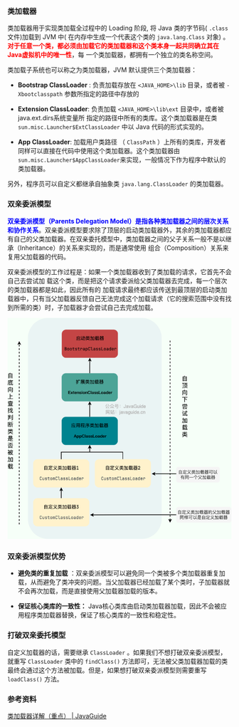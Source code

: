 ### 类加载器

类加载器用于实现类加载全过程中的 Loading 阶段, 将 Java 类的字节码( `.class` 文件)加载到 JVM 中( 在内存中生成一个代表这个类的 `java.lang.Class` 对象) 。<font color="red">**对于任意一个类，都必须由加载它的类加载器和这个类本身一起共同确立其在Java虚拟机中的唯一性**</font>，每 一个类加载器，都拥有一个独立的类名称空间。

类加载子系统也可以称之为类加载器，JVM 默认提供三个类加载器：

- **Bootstrap ClassLoader** : 负责加载存放在 `<JAVA_HOME>\lib` 目录，或者被 `-Xbootclasspath` 参数所指定的路径中存放的
- **Extension ClassLoader**: 负责加载 `<JAVA_HOME>\lib\ext` 目录中，或者被java.ext.dirs系统变量所 指定的路径中所有的类库。这个类加载器是在类 `sun.misc.Launcher$ExtClassLoader` 中以 Java 代码的形式实现的。

- **App ClassLoader**:  加载用户类路径 （ `ClassPath` ）上所有的类库，开发者同样可以直接在代码中使用这个类加载器。这个类加载器由 `sun.misc.Launcher$AppClassLoader`来实现，一般情况下作为程序中默认的类加载器。

另外，程序员可以自定义都继承自抽象类 `java.lang.ClassLoader` 的类加载器。



### 双亲委派模型

<font color="blue">**双亲委派模型（Parents Delegation Model）是指各种类加载器之间的层次关系和协作关系**</font>。双亲委派模型要求除了顶层的启动类加载器外，其余的类加载器都应有自己的父类加载器。在双亲委托模型中，类加载器之间的父子关系一般不是以继承（Inheritance）的关系来实现的，而是通常使用 组合（Composition）关系来复用父加载器的代码。

双亲委派模型的工作过程是：如果一个类加载器收到了类加载的请求，它首先不会自己去尝试加 载这个类，而是把这个请求委派给父类加载器去完成，每一个层次的类加载器都是如此，因此所有的 加载请求最终都应该传送到最顶层的启动类加载器中，只有当父加载器反馈自己无法完成这个加载请求（它的搜索范围中没有找到所需的类）时，子加载器才会尝试自己去完成加载。

![类加载器层次关系图](images/class-loader-parents-delegation-model.png)







### 双亲委派模型优势

- **避免类的重复加载** ：双亲委派模型可以避免同一个类被多个类加载器重复加载，从而避免了类冲突的问题。当父加载器已经加载了某个类时，子加载器就不会再次加载，而是直接使用父加载器加载的版本。

- **保证核心类库的一致性：** Java核心类库由启动类加载器加载，因此不会被应用程序类加载器替换，保证了核心类库的一致性和稳定性。







### 打破双亲委托模型

自定义加载器的话，需要继承 `ClassLoader` 。如果我们不想打破双亲委派模型，就重写 `ClassLoader` 类中的 `findClass()` 方法即可，无法被父类加载器加载的类最终会通过这个方法被加载。但是，如果想打破双亲委派模型则需要重写 `loadClass()` 方法。





### 参考资料

[类加载器详解（重点） | JavaGuide](https://javaguide.cn/java/jvm/classloader.html#回顾一下类加载过程)